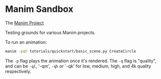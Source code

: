 # Manim Sandbox
The [Manim Project](https://docs.manim.community/en/stable/index.html)

Testing grounds for various Manim projects.

To run an animation:
```bash
manim -pqh tutorials/quickstart/basic_scene.py CreateCircle
```
The `-p` flag plays the animation once it's rendered.
The `-q` flag is "quality", and can be `-ql`, '-qm', `-qh` or `-qk' for low, medium, high, and 4k quality respectively. 